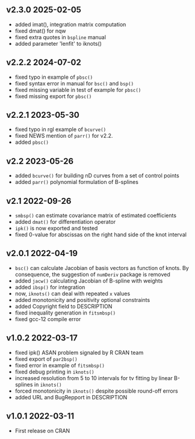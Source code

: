 ## v2.3.0 2025-02-05

 - added imat(), integration matrix computation
 - fixed dmat() for nqw
 - fixed extra quotes in `bspline` manual
 - added parameter 'lenfit' to iknots()

## v2.2.2 2024-07-02

 - fixed typo in example of `pbsc()`
 - fixed syntax error in manual for `bsc()` and `bsp()`
 - fixed missing variable in test of example for `pbsc()`
 - fixed missing export for `pbsc()`

## v2.2.1 2023-05-30

 - fixed typo in rgl example of `bcurve()`
 - fixed NEWS mention of `parr()` for v2.2.
 - added `pbsc()`

## v2.2 2023-05-26

 - added `bcurve()` for building nD curves from a set of control points
 - added `parr()` polynomial formulation of B-splines

## v2.1 2022-09-26

 - `smbsp()` can estimate covariance matrix of estimated coefficients
 - added `dmat()` for differentiation operator
 - `ipk()` is now exported and tested
 - fixed 0-value for abscissas on the right hand side of the knot interval

## v2.0.1 2022-04-19

 - `bsc()` can calculate Jacobian of basis vectors as function of knots.
    By consequence, the suggestion of `numDeriv` package is removed
 - added `jacw()` calculating Jacobian of B-spline with weights
 - added `ibsp()` for integration
 - now, `iknots()` can deal with repeated `x` values
 - added monotonicity and positivity optional constraints
 - added Copyright field to DESCRIPTION
 - fixed inequality generation in `fitsmbsp()`
 - fixed gcc-12 compile error

## v1.0.2 2022-03-17

 - fixed ipk() ASAN problem signaled by R CRAN team
 - fixed export of `par2bsp()`
 - fixed error in example of `fitsmbsp()`
 - fixed debug printing in `iknots()`
 - increased resolution from 5 to 10 intervals for tv fitting by linear
    B-splines in `iknots()`
 - forced monotonicity in `iknots()` despite possible round-off errors
 - added URL and BugRepport in DESCRIPTION

## v1.0.1 2022-03-11

 - First release on CRAN
